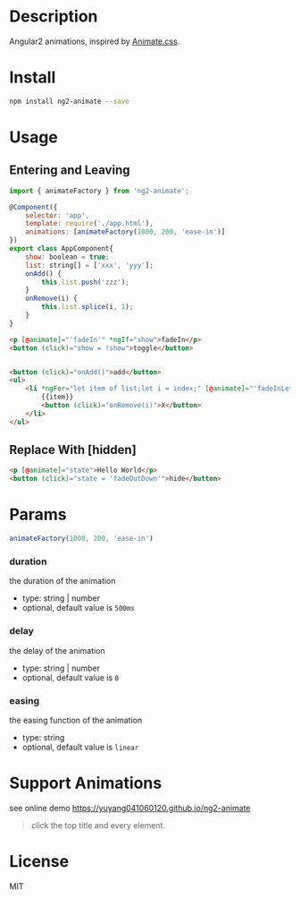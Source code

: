 # Description

Angular2 animations, inspired by [Animate.css](https://daneden.github.io/animate.css).

# Install 

```bash
npm install ng2-animate --save
```

# Usage

## Entering and Leaving

```javascript
import { animateFactory } from 'ng2-animate';

@Component({
    selector: 'app',
    template: require('./app.html'),
    animations: [animateFactory(1000, 200, 'ease-in')]
})
export class AppComponent{
    show: boolean = true;
    list: string[] = ['xxx', 'yyy'];
    onAdd() {
        this.list.push('zzz');
    }
    onRemove(i) {
        this.list.splice(i, 1);
    }
}
```

```html
<p [@animate]="'fadeIn'" *ngIf="show">fadeIn</p>
<button (click)="show = !show">toggle</button>


<button (click)="onAdd()">add</button>
<ul>
    <li *ngFor="let item of list;let i = index;" [@animate]="'fadeInLeft'">
        {{item}}
        <button (click)="onRemove(i)">X</button>
    </li>
</ul>
```

## Replace With [hidden]

```html
<p [@animate]="state">Hello World</p>
<button (click)="state = 'fadeOutDown'">hide</button>
```

# Params

```javascript
animateFactory(1000, 200, 'ease-in')
```

### duration

the duration of the animation

- type: string | number
- optional, default value is `500ms`

### delay

the delay of the animation

- type: string | number
- optional, default value is `0`

### easing

the easing function of the animation

- type: string
- optional, default value is `linear`

# Support Animations

see online demo https://yuyang041060120.github.io/ng2-animate

> click the top title and every element.

# License

MIT
